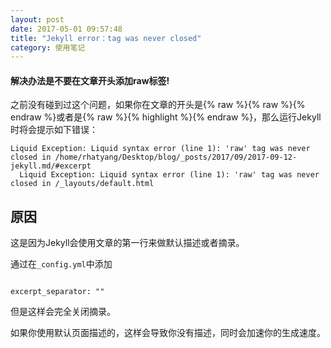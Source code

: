 ```yaml
---
layout: post
date: 2017-05-01 09:57:48
title: "Jekyll error：tag was never closed"
category: 使用笔记
---
```


#### 解决办法是不要在文章开头添加raw标签!


之前没有碰到过这个问题，如果你在文章的开头是{% raw %}{% raw %}{% endraw %}或者是{% raw %}{% highlight %}{% endraw %}，那么运行Jekyll时将会提示如下错误：


```
Liquid Exception: Liquid syntax error (line 1): 'raw' tag was never closed in /home/rhatyang/Desktop/blog/_posts/2017/09/2017-09-12-jekyll.md/#excerpt                                                                                                                    
  Liquid Exception: Liquid syntax error (line 1): 'raw' tag was never closed in /_layouts/default.html

```

## 原因

这是因为Jekyll会使用文章的第一行来做默认描述或者摘录。

通过在`_config.yml`中添加
```

excerpt_separator: ""
```


但是这样会完全关闭摘录。

如果你使用默认页面描述的，这样会导致你没有描述，同时会加速你的生成速度。
